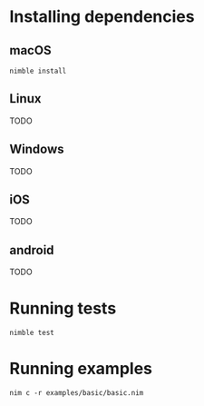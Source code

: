 # Installing dependencies

## macOS

~~~
nimble install
~~~

## Linux

TODO

## Windows

TODO

## iOS

TODO

## android

TODO

# Running tests

~~~
nimble test
~~~

# Running examples

~~~
nim c -r examples/basic/basic.nim
~~~
